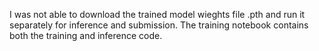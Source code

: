 I was not able to download the trained model wieghts file .pth and run it separately for inference and submission. The training notebook contains both the training and inference code.
